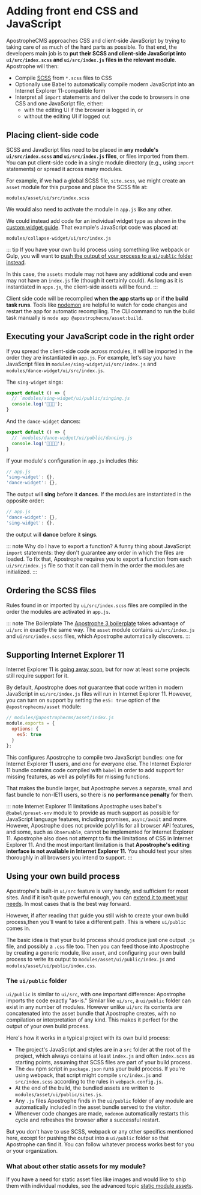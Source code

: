 # Adding front end CSS and JavaScript

ApostropheCMS approaches CSS and client-side JavaScript by trying to taking care of as much of the hard parts as possible. To that end, the developers main job is to **put their SCSS and client-side JavaScript into `ui/src/index.scss` and `ui/src/index.js` files in the relevant module**. Apostrophe will then:
  - Compile [SCSS](https://sass-lang.com/guide) from `*.scss` files to CSS
  - Optionally use Babel to automatically compile modern JavaScript into an Internet Explorer 11-compatible form
  - Interpret all `import` statements and deliver the code to browsers in one CSS and one JavaScript file, either:
    - with the editing UI if the browser is logged in, or
    - without the editing UI if logged out

## Placing client-side code

SCSS and JavaScript files need to be placed in **any module's `ui/src/index.scss` and `ui/src/index.js` files**, or files imported from them. You can put client-side code in a single module directory (e.g., using `import` statements) or spread it across many modules.

For example, if we had a global SCSS file, `site.scss`, we might create an `asset` module for this purpose and place the SCSS file at:

```
modules/asset/ui/src/index.scss
```

We would also need to activate the module in `app.js` like any other.

We could instead add code for an individual widget type as shown in the [custom widget guide](/guide/custom-widgets.md#client-side-javascript-for-widgets). That example's JavaScript code was placed at:

```
modules/collapse-widget/ui/src/index.js
```

::: tip
If you have your own build process using something like webpack or Gulp, you will want to [push the output of your process to a `ui/public` folder instead](#using-your-own-build-process).

In this case, the `assets` module may not have any additional code and even may not have an `index.js` file (though it certainly could). As long as it is instantiated in `apps.js`, the client-side assets will be found.
:::

Client side code will be recompiled **when the app starts up** or if **the build task runs**. Tools like [nodemon](https://www.npmjs.com/package/nodemon) are helpful to watch for code changes and restart the app for automatic recompiling. The CLI command to run the build task manually is `node app @apostrophecms/asset:build`.

## Executing your JavaScript code in the right order

If you spread the client-side code across modules, it will be imported in the order they are instantiated in `app.js`. For example, let's say you have JavaScript files in `modules/sing-widget/ui/src/index.js` and `modules/dance-widget/ui/src/index.js`.

The `sing-widget` sings:

```javascript
export default () => {
  // `modules/sing-widget/ui/public/singing.js
  console.log('🧑‍🎤🎶');
}
```

And the `dance-widget` dances:

```javascript
export default () => {
  // `modules/dance-widget/ui/public/dancing.js
  console.log('🕺🏻💃🏽');
}
```

If your module's configuration in `app.js` includes this:

```javascript
// app.js
'sing-widget': {},
'dance-widget': {},
```

The output will **sing** before it **dances**. If the modules are instantiated in the opposite order:

```javascript
// app.js
'dance-widget': {},
'sing-widget': {},
```

the output will **dance** before it **sings**.

::: note Why do I have to export a function?
A funny thing about JavaScript `import` statements: they don't guarantee any order in which the files are loaded. To fix that, Apostrophe requires you to export a function from each `ui/src/index.js` file so that it can call them in the order the modules are initialized.
:::

## Ordering the SCSS files

Rules found in or imported by `ui/src/index.scss` files are compiled in the order the modules are activated in `app.js`.

::: note The Boilerplate
The [Apostrophe 3 boilerplate](https://github.com/apostrophecms/a3-boilerplate/) takes advantage of `ui/src` in exactly the same way. The `asset` module contains `ui/src/index.js` and `ui/src/index.scss` files, which Apostrophe automatically discovers.
:::

## Supporting Internet Explorer 11

Internet Explorer 11 is [going away soon](https://blogs.windows.com/windowsexperience/2021/05/19/the-future-of-internet-explorer-on-windows-10-is-in-microsoft-edge/#:~:text=With%20Microsoft%20Edge%20capable%20of,certain%20versions%20of%20Windows%2010.), but for now at least some projects still require support for it.

By default, Apostrophe does *not* guarantee that code written in modern JavaScript in `ui/src/index.js` files will run in Internet Explorer 11. However, you can turn on support by setting the `es5: true` option of the `@apostrophecms/asset` module:

```js
// modules/@apostrophecms/asset/index.js
module.exports = {
  options: {
    es5: true
  }
};
```

This configures Apostrophe to compile two JavaScript bundles: one for Internet Explorer 11 users, and one for everyone else. The Internet Explorer 11 bundle contains code compiled with `babel` in order to add support for missing features, as well as polyfills for missing functions.

That makes the bundle larger, but Apostrophe serves a separate, small and fast bundle to non-IE11 users, so there is **no performance penalty** for them.

::: note Internet Explorer 11 limitations
Apostrophe uses babel's `@babel/preset-env` module to provide as much support as possible for JavaScript language features, including promises, `async/await` and more. However, Apostrophe does not provide polyfills for all browser API features, and some, such as `Observable`, cannot be implemented for Internet Explorer 11. Apostrophe also does not attempt to fix the limitations of CSS in Internet Explorer 11. And the most important limitation is that **Apostrophe's editing interface is not available in Internet Explorer 11.** You should test your sites thoroughly in all browsers you intend to support.
:::

## Using your own build process

Apostrophe's built-in `ui/src` feature is very handy, and sufficient for most sites. And if it isn't quite powerful enough, you can [extend it to meet your needs](webpack.md). In most cases that is the best way forward.

However, if after reading that guide you still wish to create your own build process,then you'll want to take a different path. This is where `ui/public` comes in.

The basic idea is that your build process should produce just one output `.js` file, and possibly a `.css` file too. Then you can feed those into Apostrophe by creating a generic module, like `asset`, and configuring your own build process to write its output to `modules/asset/ui/public/index.js` and `modules/asset/ui/public/index.css`.

### The `ui/public` folder

`ui/public` is similar to `ui/src`, with one important difference: Apostrophe imports the code exactly "as-is." Similar like `ui/src`, a `ui/public` folder can exist in any number of modules. However unlike `ui/src` its contents are concatenated into the asset bundle that Apostrophe creates, with no compilation or interpretation of any kind. This makes it perfect for the output of your own build process.

Here's how it works in a typical project with its own build process:

- The project's JavaScript and styles are in a `src` folder at the root of the project, which always contains at least `index.js` and often `index.scss` as starting points, assuming that SCSS files are part of your build process.
- The `dev` npm script in `package.json` runs your build process. If you're using webpack, that script might compile `src/index.js` and `src/index.scss` according to the rules in `webpack.config.js`.
- At the end of the build, the bundled assets are written to `modules/asset/ui/public/sites.js`.
- Any `.js` files Apostrophe finds in the `ui/public` folder of any module are automatically included in the asset bundle served to the visitor.
- Whenever code changes are made, `nodemon` automatically restarts this cycle and refreshes the browser after a successful restart.

But you don't have to use SCSS, webpack or any other specifics mentioned here, except for pushing the output into a `ui/public` folder so that Apostrophe can find it. You can follow whatever process works best for you or your organization.

### What about other static assets for my module?

If you have a need for static asset files like images and would like to ship them with individual modules, see the advanced topic [static module assets](static-module-assets.md).
